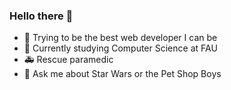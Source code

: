 ### Hello there 👋

- 🔭 Trying to be the best web developer I can be
- 🌱 Currently studying Computer Science at FAU
- 🚑 Rescue paramedic
- 💬 Ask me about Star Wars or the Pet Shop Boys
